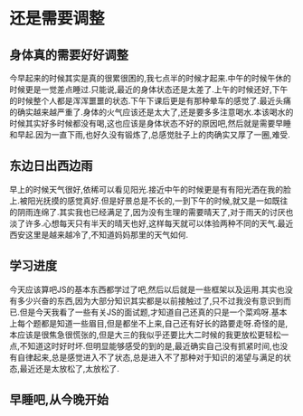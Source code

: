 # 还是需要调整

## 身体真的需要好好调整

今早起来的时候其实是真的很累很困的,我七点半的时候才起来.中午的时候午休的时候更是一觉差点睡过.只能说,最近的身体状态还是太差了.上午的时候还好,下午的时候整个人都是浑浑噩噩的状态.下午下课后更是有那种晕车的感觉了.最近头痛的确实越来越严重了.身体的火气应该还是太大了,还是要多多注意喝水.本该喝水的时候其实好多时候都没有喝,这也应该是身体状态不好的原因吧,然后就是需要早睡和早起.因为一直下雨,也好久没有锻炼了,总感觉肚子上的肉确实又厚了一圈,难受.

## 东边日出西边雨

早上的时候天气很好,依稀可以看见阳光.接近中午的时候更是有有阳光洒在我的脸上.被阳光抚摸的感觉真好.但是好景总是不长的,一到下午的时候,就又是一如既往的阴雨连绵了.其实我也已经满足了,因为没有生理的需要晴天了,对于雨天的讨厌也淡了许多.心想每天只有半天的晴天也好,这样每天就可以体验两种不同的天气.最近西安这里是越来越冷了,不知道妈妈那里的天气如何.

## 学习进度

今天应该算吧JS的基本东西都学过了吧,然后以后就是一些框架以及运用.其实也没有多少兴奋的东西,因为大部分知识其实都是以前接触过了,只不过我没有意识到而已.但是今天我看了一些有关JS的面试题,才知道自己还真的只是一个菜鸡呀.基本上每个题都是知道一些眉目,但是都坐不上来,自己还有好长的路要走呀.奇怪的是,本应该是很焦急很慌张的,但是大三的我似乎还要比大二时候的我更放松更轻松一点,不知道这时好时坏.但明显能够感受的到的是,最近确实自己没有抓紧时间,也没有自律起来,总是感觉进入不了状态,总是进入不了那种对于知识的渴望与满足的状态,最近还是太放松了,太放松了.

## 早睡吧,从今晚开始
